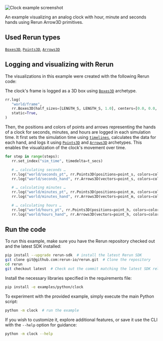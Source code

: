 <!--[metadata]
title = "Clock"
tags = ["3D", "API example"]
thumbnail = "https://static.rerun.io/clock/8c49e25f5cac4d6a1d7d0490b14cf6881bdb707b/480w.png"
thumbnail_dimensions = [480, 480]
-->


<picture>
  <source media="(max-width: 480px)" srcset="https://static.rerun.io/clock/05e69dc20c9a28005f1ffe7f0f2ac9eeaa95ba3b/480w.png">
  <source media="(max-width: 768px)" srcset="https://static.rerun.io/clock/05e69dc20c9a28005f1ffe7f0f2ac9eeaa95ba3b/768w.png">
  <source media="(max-width: 1024px)" srcset="https://static.rerun.io/clock/05e69dc20c9a28005f1ffe7f0f2ac9eeaa95ba3b/1024w.png">
  <source media="(max-width: 1200px)" srcset="https://static.rerun.io/clock/05e69dc20c9a28005f1ffe7f0f2ac9eeaa95ba3b/1200w.png">
  <img src="https://static.rerun.io/clock/05e69dc20c9a28005f1ffe7f0f2ac9eeaa95ba3b/full.png" alt="Clock example screenshot">
</picture>

An example visualizing an analog clock with hour, minute and seconds hands using Rerun Arrow3D primitives.

## Used Rerun types

[`Boxes3D`](https://www.rerun.io/docs/reference/types/archetypes/boxes3d), [`Points3D`](https://www.rerun.io/docs/reference/types/archetypes/points3d), [`Arrows3D`](https://www.rerun.io/docs/reference/types/archetypes/arrows3d)

## Logging and visualizing with Rerun

The visualizations in this example were created with the following Rerun code:

The clock's frame is logged as a 3D box using [`Boxes3D`](https://www.rerun.io/docs/reference/types/archetypes/boxes3d) archetype.
 ```python
rr.log(
    "world/frame",
    rr.Boxes3D(half_sizes=[LENGTH_S, LENGTH_S, 1.0], centers=[0.0, 0.0, 0.0]),
    static=True,
)
 ```

Then, the positions and colors of points and arrows representing the hands of a clock for seconds, minutes, and hours are logged in each simulation time.
It first sets the simulation time using [`timelines`](https://www.rerun.io/docs/concepts/timelines), calculates the data for each hand, and logs it using [`Points3D`](https://www.rerun.io/docs/reference/types/archetypes/points3d) and [`Arrows3D`](https://www.rerun.io/docs/reference/types/archetypes/arrows3d) archetypes.
This enables the visualization of the clock's movement over time.

 ```python
for step in range(steps):
    rr.set_index("sim_time", timedelta=t_secs)

    # … calculating seconds …
    rr.log("world/seconds_pt", rr.Points3D(positions=point_s, colors=color_s))
    rr.log("world/seconds_hand", rr.Arrows3D(vectors=point_s, colors=color_s, radii=WIDTH_S))

    # … calculating minutes …
    rr.log("world/minutes_pt", rr.Points3D(positions=point_m, colors=color_m))
    rr.log("world/minutes_hand", rr.Arrows3D(vectors=point_m, colors=color_m, radii=WIDTH_M))

    # … calculating hours …
    rr.log("world/hours_pt", rr.Points3D(positions=point_h, colors=color_h))
    rr.log("world/hours_hand", rr.Arrows3D(vectors=point_h, colors=color_h, radii=WIDTH_H))
 ```

## Run the code
To run this example, make sure you have the Rerun repository checked out and the latest SDK installed:
```bash
pip install --upgrade rerun-sdk  # install the latest Rerun SDK
git clone git@github.com:rerun-io/rerun.git  # Clone the repository
cd rerun
git checkout latest  # Check out the commit matching the latest SDK release
```
Install the necessary libraries specified in the requirements file:
```bash
pip install -e examples/python/clock
```
To experiment with the provided example, simply execute the main Python script:
```bash
python -m clock  # run the example
```
If you wish to customize it, explore additional features, or save it use the CLI with the `--help` option for guidance:
```bash
python -m clock --help
```
